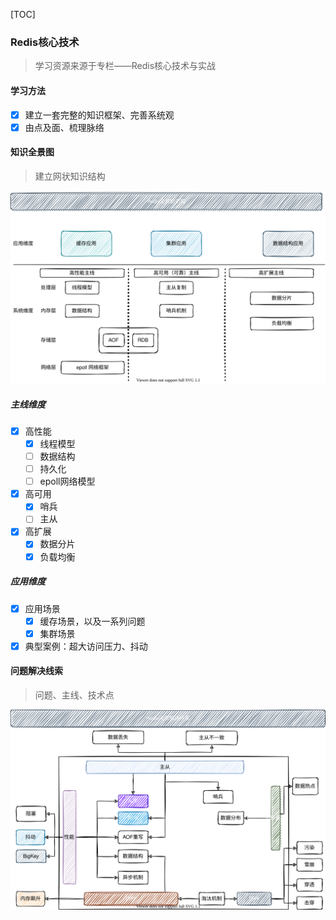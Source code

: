 [TOC]

### Redis核心技术

> 学习资源来源于专栏——Redis核心技术与实战

#### 学习方法

- [x] 建立一套完整的知识框架、完善系统观
- [x] 由点及面、梳理脉络

#### 知识全景图

> 建立网状知识结构

![Redis学习全景图](images/Redis学习全景图.svg)

##### 主线维度

- [x] 高性能
    - [x] 线程模型
    - [ ] 数据结构
    - [ ] 持久化
    - [ ] epoll网络模型

- [x] 高可用
    - [x] 哨兵
    - [ ] 主从

- [x] 高扩展
    - [x] 数据分片
    - [x] 负载均衡

##### 应用维度

- [x] 应用场景
    - [x] 缓存场景，以及一系列问题
    - [x] 集群场景
- [x] 典型案例：超大访问压力、抖动

#### 问题解决线索

> 问题、主线、技术点

![Redis问题解决线索](images/Redis问题解决线索.svg)

